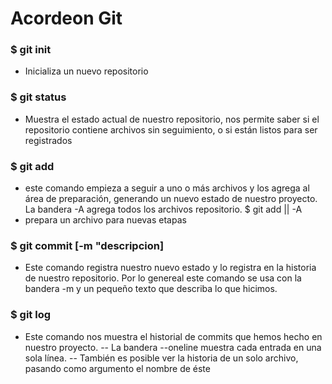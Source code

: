 # Acordeon Git

### $ git init
- Inicializa un nuevo repositorio

### $ git status
- Muestra el estado actual de nuestro repositorio, nos permite saber si el repositorio contiene archivos sin seguimiento, o si están listos para ser registrados 

### $ git add
- este comando empieza a seguir a uno o más archivos y los agrega al área de preparación, generando un nuevo estado de nuestro proyecto. La bandera -A agrega todos los archivos repositorio. $ git add <archivo> || -A 
- prepara un archivo para nuevas etapas

### $ git commit [-m "descripcion] 
- Este comando registra nuestro nuevo estado y lo registra en la historia de nuestro repositorio. Por lo genereal este comando se usa con la bandera -m y un pequeño texto que describa lo que hicimos.

### $ git log
- Este comando nos muestra el historial de commits que hemos hecho en nuestro proyecto.
-- La bandera --oneline muestra cada entrada en una sola línea.
-- También es posible ver la historia de un solo archivo, pasando como argumento el nombre de éste